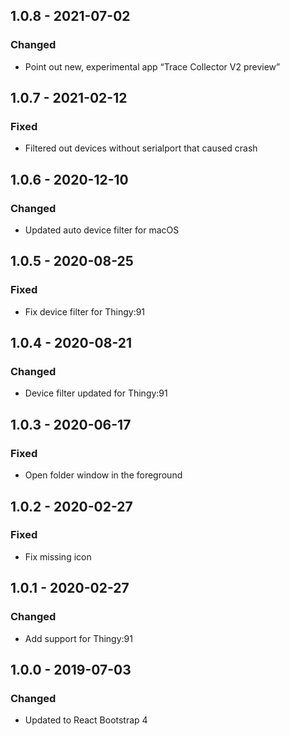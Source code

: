 ## 1.0.8 - 2021-07-02
### Changed
- Point out new, experimental app “Trace Collector V2 preview”

## 1.0.7 - 2021-02-12
### Fixed
- Filtered out devices without serialport that caused crash

## 1.0.6 - 2020-12-10
### Changed
- Updated auto device filter for macOS

## 1.0.5 - 2020-08-25
### Fixed
- Fix device filter for Thingy:91

## 1.0.4 - 2020-08-21
### Changed
- Device filter updated for Thingy:91

## 1.0.3 - 2020-06-17
### Fixed
- Open folder window in the foreground

## 1.0.2 - 2020-02-27
### Fixed
- Fix missing icon

## 1.0.1 - 2020-02-27
### Changed
- Add support for Thingy:91

## 1.0.0 - 2019-07-03
### Changed
- Updated to React Bootstrap 4
